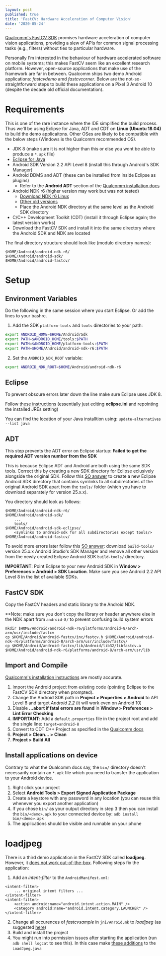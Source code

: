 ```yaml
---
layout: post
published: true
title: 'FastCV: Hardware Acceleration of Computer Vision'
date: '2020-05-24'
---
```

[Qualcomm's FastCV SDK](https://developer.qualcomm.com/software/fast-cv-sdk) promises hardware acceleration of computer vision applications, providing a slew of APIs for common signal processing tasks (e.g., filters) without ties to particular hardware.

Personally I'm interested in the behaviour of hardware accelerated software on mobile systems; this makes FastCV seem like an excellent research platform. However, open-source applications that make use of the framework are far in between. Qualcomm ships two demo Android applications: *fastcvdemo* amd *fastcvcorner*. Below are the not-so-straightforward steps to build these applications on a Pixel 3 Android 10 (despite the decade old official documentation).

# Requirements
This is one of the rare instance where the IDE simplified the build process. Thus we'll be using Eclipse for Java, ADT and CDT on **Linux (Ubuntu 18.04)** to build the demo applicaitons. Other OSes are likely to be compatible with the below steps (Windows is the Qualcomm recommended OS).

- JDK 8 (make sure it is not higher than this or else you wont be able to produce a `*.apk` file)
- [Eclipse for Java](http://www.eclipse.org/downloads/)
- Android SDK Version 2.2 API Level 8 (install this through Android's SDK Manager)
- Android DDMS and ADT (these can be installed from inside Eclipse as plugins)
  - Refer to the **Android ADT** section of the [Qualcomm installation docs](https://developer.qualcomm.com/software/fast-cv-sdk/setting-up)
- Android NDK r6 (higher version may work but was not tested)
  - [Download NDK r6 Linux](https://dl.google.com/android/ndk/android-ndk-r6-linux-x86.tar.bz2)
  - [Other old versions](https://stackoverflow.com/a/28088215)
  - Place the Android NDK directory at the same level as the Android SDK directory
- C/C++ Development Toolkit (CDT) (install it through Eclipse again; the latest version works)
- Download the FastCV SDK and install it into the same directory where the Android SDK and NDK are located

The final directory structure should look like (modulo directory names):
```
$HOME/Android/android-ndk-r6/
$HOME/Android/android-sdk/
$HOME/Android/android-fastcv/
```

# Setup
## Environment Variables
Do the following in the same session where you start Eclipse. Or add the lines to your bashrc.

1. Add the SDK `platform-tools` and `tools` directories to your path:
```bash
export ANDROID_HOME=$HOME/Android/Sdk
export PATH=$ANDROID_HOME/tools:$PATH
export PATH=$ANDROID_HOME/platform-tools:$PATH
export PATH=$HOME/Android/android-ndk-r6:$PATH
```
2. Set the `ANDROID_NDK_ROOT` variable:
```bash
export ANDROID_NDK_ROOT=$HOME/Android/android-ndk-r6
```

## Eclipse
To prevent obscure errors later down the line make sure Eclipse uses JDK 8.

Follow [these instructions](https://stackoverflow.com/a/50164402) (essentially just editing **eclipse.ini** and repointing the installed JREs setting)

You can find the location of your Java installtion using:
`update-alternatives --list java`

## ADT
This step prevents the ADT error on Eclipse startup: **Failed to get the required ADT version number from the SDK**

This is because Eclipse ADT and Android are both using the same SDK tools. Correct this by creating a new SDK directory for Eclipse eclusively alongside the original SDK. Follow this [SO answer](https://stackoverflow.com/a/48153498/3842406) to create a new Eclipse Android SDK directory that contains symlinks to all subdirectories of the original Android SDK apart from the `tools/` folder (which you have to download separately for version 25.x.x).

You directory should look as follows:

```
$HOME/Android/android-ndk-r6/
$HOME/Android/android-sdk/
    ...
    tools/
$HOME/Android/android-sdk-eclipse/
    <symlinks to android-sdk for all subdirectories except tools/>
$HOME/Android/android-fastcv/
```

To avoid more errors later follow this [SO answer](https://stackoverflow.com/a/44916103/3842406): download `build-tools/` version 25.x.x Android Studio's SDK Manager and remove all other version from the newly created Eclipse Android SDK `build-tools/` directory.

**IMPORTANT**: Point Eclipse to your new Android SDK in **Window > Preferences > Android > SDK Location**. Make sure you see Android 2.2 API Level 8 in the list of available SDKs.

## FastCV SDK
Copy the FastCV headers and static library to the Android NDK.

**Note: make sure you don't copy the library or header anywhere else in the NDK apart from `android-8/` to prevent confusing build system errors

```
mkdir $HOME/Android/android-ndk-r6/platforms/android-8/arch-arm/usr/include/fastcv
cp $HOME/Android/android-fastcv/inc/fastcv.h $HOME/Android/android-ndk-r6/platforms/android-8/arch-arm/usr/include/fastcv/
cp $HOME/Android/android-fastcv/lib/Android/lib32/libfastcv.a $HOME/Android/android-ndk-r6/platforms/android-8/arch-arm/usr/lib
```

## Import and Compile
[Qualcomm's installation instructions](https://developer.qualcomm.com/software/fast-cv-sdk/sample-app) are mostly accurate.

1. Import the Android project from existing code (pointing Eclipse to the FastCV SDK directory when prompted).
2. Change the Android SDK path in **Project > Properties > Android** to API Level 8 and target *Android 2.2* (it will work even on Android 10)
3. Disable **...abort if fatal errors are found** in **Window > Preferences > Lint Error Checking**
4. **IMPORTANT**: Add a `default.properties` file in the project root and add the single line:
```target=android-8```
5. Convert to CDT C++ Project as specified in the [Qualcomm docs](https://developer.qualcomm.com/software/fast-cv-sdk/sample-app)
6. **Project > Clean... > Clean**
7. **Project > Build All**

## Install applications on device
Contrary to what the Qualcomm docs say, the `bin/` directory doesn't necessarily contain an `*.apk` file which you need to transfer the application to your Android device.

1. Right click your project
2. Select **Android Tools > Export Signed Application Package**
3. Create a keystore with any password in any location (you can reuse this whenever you export another application)
4. If you chose `bin/` as your output directory in step 3 then you can install the `bin/<demo>.apk` to your connected device by:
`adb install bin/<demo>.apk`
5. The applications should be visible and runnable on your phone

# loadjpeg
There is a third demo application in the FastCV SDK called **loadjpeg**. However, it [does not work out-of-the-box](https://developer.qualcomm.com/forum/qdn-forums/software/fastcv-computer-vision-sdk/29814). Following steps fix the application:

1. Add an *intent-filter* to the `AndroidManifest.xml`:
```
<intent-filter>
	... original intent filters ...
</intent-filter>
<intent-filter>
	<action android:name="android.intent.action.MAIN" />
    <category android:name="android.intent.category.LAUNCHER" />
</intent-filter>
```

2. Change all occurences of *fastcvsample* in `jni/Anroid.mk` to *loadjpeg* (as suggested [here](https://developer.qualcomm.com/forum/qdevnet-forums/computer-vision-fastcv/18122))
3. Build and install the project
4. You might run into permission issues after starting the application (run `adb shell logcat` to see this). In this case make [these additions](https://stackoverflow.com/a/41221852/3842406) to the `LoadJpeg.java`